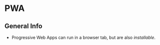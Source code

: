 # PWA

## General Info 

- Progressive Web Apps can run in a browser tab, but are also *installable*.